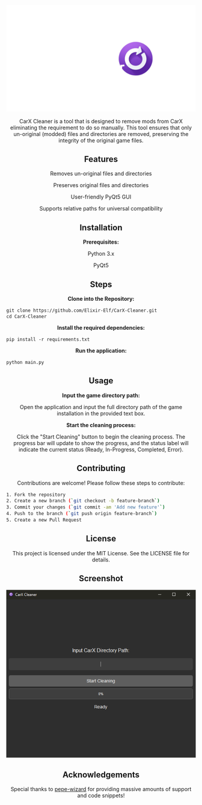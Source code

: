 <p align="center">
  <img src="images/logo/carx_cleaner_logo.png" alt="Logo">
</p>

<p align="center">
  CarX Cleaner is a tool that is designed to remove mods from CarX eliminating the requirement to do so manually. This tool ensures that only un-original (modded) files and directories are removed, preserving the integrity of the original game files.
</p>

<h2 align="center">Features</h2>
<p align="center">
 Removes un-original files and directories
 </p>
 <p align="center">
 Preserves original files and directories
</p>
<p align="center">
User-friendly PyQt5 GUI
</p>
<p align="center">
Supports relative paths for universal compatibility
</p>


<h2 align="center">Installation</h2>
<p align="center">
</p>

<p align="center">
<strong>Prerequisites:</strong>
</p>

<p align="center">
Python 3.x
</p>
<p align="center">
PyQt5
</p>

<h2 align="center">Steps</h2>
<p align="center">
</p>


<p align="center">
<strong>Clone into the Repository:</strong>
</p>

    git clone https://github.com/Elixir-Elf/CarX-Cleaner.git
    cd CarX-Cleaner


<p align="center">
<strong>Install the required dependencies:</strong>
</p>

    pip install -r requirements.txt


<p align="center">
<strong>Run the application:</strong>
</p>

    python main.py

<h2 align="center">Usage</h2>
<p align="center">
</p>

<p align="center">
<strong>Input the game directory path:</strong>
<p align="center">
Open the application and input the full directory path of the game installation in the provided text box.
</p>

<p align="center">
<strong>Start the cleaning process:</strong>
<p align="center">
Click the "Start Cleaning" button to begin the cleaning process. The progress bar will update to show the progress, and the status label will indicate the current status (Ready, In-Progress, Completed, Error).
</p>

<h2 align="center">Contributing</h2>
<p align="center">
Contributions are welcome! Please follow these steps to contribute:
</p>

```sh
1. Fork the repository
2. Create a new branch (`git checkout -b feature-branch`)
3. Commit your changes (`git commit -am 'Add new feature'`)
4. Push to the branch (`git push origin feature-branch`)
5. Create a new Pull Request
```

<h2 align="center">License</h2>
<p align="center">
This project is licensed under the MIT License. See the LICENSE file for details.
</p>

<h2 align="center">Screenshot</h2>
<p align="center">
  <img src="images/screenshot/screenshot.PNG" alt="Logo">
</p>
</p>

<h2 align="center">Acknowledgements</h2>
<p align="center">
Special thanks to <a href="https://github.com/pepe-wizard">pepe-wizard</a> for providing massive amounts of support and code snippets!
</p>
